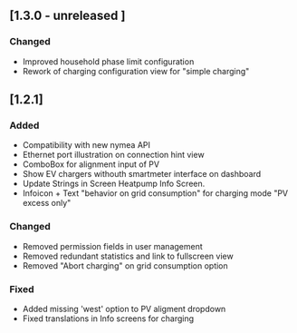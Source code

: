 ## [1.3.0 - unreleased ]
### Changed
- Improved household phase limit configuration
- Rework of charging configuration view for "simple charging" 

## [1.2.1]
### Added
- Compatibility with new nymea API 
- Ethernet port illustration on connection hint view 
- ComboBox for alignment input of PV 
- Show EV chargers withouth smartmeter interface on dashboard
- Update Strings in Screen Heatpump Info Screen.
- Infoicon + Text "behavior on grid consumption" for charging mode "PV excess only"

### Changed
- Removed permission fields in user management
- Removed redundant statistics and link to fullscreen view
- Removed "Abort charging" on grid consumption option

### Fixed
- Added missing 'west' option to PV aligment dropdown
- Fixed translations in Info screens for charging

